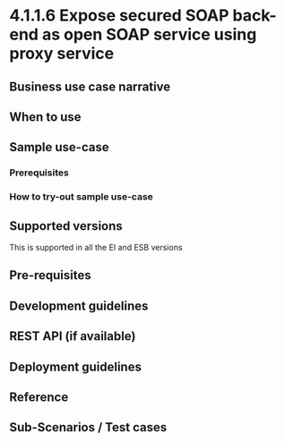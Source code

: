 # 4.1.1.6 Expose secured SOAP back-end as open SOAP service using proxy service

## Business use case narrative

## When to use

## Sample use-case

### Prerequisites

### How to try-out sample use-case

## Supported versions
This is supported in all the EI and ESB versions

## Pre-requisites

## Development guidelines

## REST API (if available)

## Deployment guidelines

## Reference

## Sub-Scenarios / Test cases

